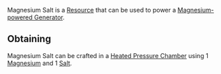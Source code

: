 Magnesium Salt is a [Resource](https://github.com/Slimefun/Slimefun4/wiki/Resources) that can be used to power a [Magnesium-powered Generator](https://github.com/Slimefun/Slimefun4/wiki/Magnesium-powered-Generator).

## Obtaining
Magnesium Salt can be crafted in a [Heated Pressure Chamber](https://github.com/Slimefun/Slimefun4/wiki/Heated-Pressure-Chamber) using 1 [Magnesium](https://github.com/Slimefun/Slimefun4/wiki/Magnesium-Dust) and 1 [Salt](https://github.com/Slimefun/Slimefun4/wiki/Salt).

